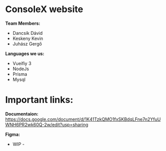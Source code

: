 # ConsoleX website
  **Team Members:**

- Dancsik Dávid
- Keskeny Kevin
- Juhász Gergő

**Languages we us:**
- Vueifiy 3
- NodeJs
- Prisma
- Mysql

# Important links:

**Documentaion:**
https://docs.google.com/document/d/1K41TzkQMO1fxSKBdqLFne7n2YfuUWNH6PR2wk60Q-2w/edit?usp=sharing

**Figma:**
- WIP -
